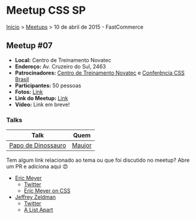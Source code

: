 Meetup CSS SP
======

[Início](../README.md) > [Meetups](../meetups.md) > 10 de abril de 2015 - FastCommerce

## Meetup #07

* **Local:** Centro de Treinamento Novatec
* **Endereço:** Av. Cruzeiro do Sul, 2463
* **Patrocinadores:** [Centro de Treinamento Novatec](http://ctnovatec.com.br/) e [Conferência CSS Brasil](http://conferenciacssbrasil.com.br)
* **Participantes:** 50 pessoas
* **Fotos:** [Link](https://www.flickr.com/photos/raphaelfabeni/sets/72157651506731998/)
* **Link do Meetup:** [Link](http://www.meetup.com/CSS-SP/events/221348953/) 
* **Vídeo:** Link em breve!

### Talks

| Talk                                             | Quem                                                               
| -----------------------------------------------  | ------------------------------------------------------------------ 
| [Papo de Dinossauro](http://pt.slideshare.net/Maujor/meetup-css-7-no-ctnovatec-sp)    | [Maujor](https://twitter.com/maujor)


Tem algum link relacionado ao tema ou que foi discutido no meetup? Abre um PR e adiciona aqui :heart_eyes:

* [Eric Meyer](http://meyerweb.com/)
  * [Twitter](https://twitter.com/meyerweb)
  * [Eric Meyer on CSS](http://www.ericmeyeroncss.com/)
* [Jeffrey Zeldman](http://www.zeldman.com/)
  * [Twitter](https://twitter.com/zeldman)
  * [A List Apart](http://alistapart.com/author/zeldman)

